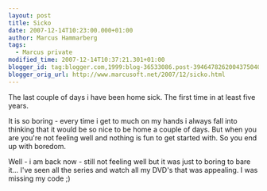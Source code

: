 ```yaml
---
layout: post
title: Sicko
date: 2007-12-14T10:23:00.000+01:00
author: Marcus Hammarberg
tags:
  - Marcus private
modified_time: 2007-12-14T10:37:21.301+01:00
blogger_id: tag:blogger.com,1999:blog-36533086.post-3946478262004375040
blogger_orig_url: http://www.marcusoft.net/2007/12/sicko.html
---
```


The
last couple of days i have been home sick. The first time in at least
five years.

It is so boring - every time
i get to much on my hands i always fall into thinking that it would be
so nice to be home a couple of days. But when you are you're not
feeling well and nothing is fun to get started with. So you end up with
boredom.

Well - i am back now - still not feeling well but it was just to boring
to bare it... I've seen all the series and watch all my DVD's that was
appealing. I was missing my code ;)
